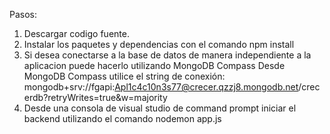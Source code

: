Pasos:
1. Descargar codigo fuente.
2. Instalar los paquetes y dependencias con el comando npm install
3. Si desea conectarse a la base de datos de manera independiente a la aplicacion puede hacerlo utilizando MongoDB Compass
Desde MongoDB Compass utilice el string de conexión:
mongodb+srv://fgapi:Apl1c4c10n3s77@crecer.qzzj8.mongodb.net/crecerdb?retryWrites=true&w=majority
4. Desde una consola de visual studio de command prompt iniciar el backend utilizando el comando nodemon app.js